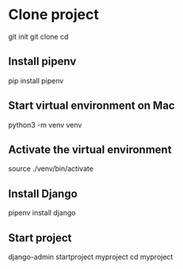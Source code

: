 # Clone project
 git init
 git clone
 cd

## Install pipenv
pip install pipenv

## Start virtual environment on Mac
python3 -m venv venv

## Activate the virtual environment
source ./venv/bin/activate

## Install Django
pipenv install django 

## Start project
django-admin startproject myproject
cd myproject
